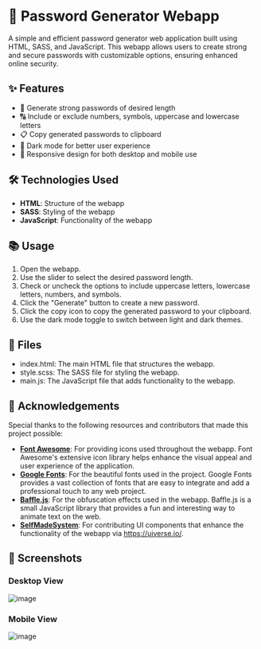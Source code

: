 # 🔐 Password Generator Webapp

A simple and efficient password generator web application built using HTML, SASS, and JavaScript. This webapp allows users to create strong and secure passwords with customizable options, ensuring enhanced online security.

## ✨ Features

- 🔢 Generate strong passwords of desired length
- 🔠 Include or exclude numbers, symbols, uppercase and lowercase letters
- 📋 Copy generated passwords to clipboard
- 🌙 Dark mode for better user experience
- 📱 Responsive design for both desktop and mobile use

## 🛠️ Technologies Used

- **HTML**: Structure of the webapp
- **SASS**: Styling of the webapp
- **JavaScript**: Functionality of the webapp

## 📚 Usage
1. Open the webapp.
2. Use the slider to select the desired password length.
3. Check or uncheck the options to include uppercase letters, lowercase letters, numbers, and symbols.
4. Click the "Generate" button to create a new password.
5. Click the copy icon to copy the generated password to your clipboard.
6. Use the dark mode toggle to switch between light and dark themes.

## 📁 Files
- index.html: The main HTML file that structures the webapp.
- style.scss: The SASS file for styling the webapp.
- main.js: The JavaScript file that adds functionality to the webapp.

## 🙏 Acknowledgements

Special thanks to the following resources and contributors that made this project possible:

- **[Font Awesome](https://fontawesome.com)**: For providing icons used throughout the webapp. Font Awesome's extensive icon library helps enhance the visual appeal and user experience of the application.
- **[Google Fonts](https://fonts.google.com)**: For the beautiful fonts used in the project. Google Fonts provides a vast collection of fonts that are easy to integrate and add a professional touch to any web project.
- **[Baffle.js](https://github.com/camwiegert/baffle)**: For the obfuscation effects used in the webapp. Baffle.js is a small JavaScript library that provides a fun and interesting way to animate text on the web.
- **[SelfMadeSystem](https://github.com/SelfMadeSystem)**: For contributing UI components that enhance the functionality of the webapp via https://uiverse.io/.

## 📱 Screenshots

### Desktop View
![image](https://github.com/user-attachments/assets/8327b691-7cf2-49be-996a-63a702e3b9cc)

### Mobile View
![image](https://github.com/user-attachments/assets/3a303530-6229-45aa-9205-d4868ac56f95)

